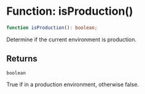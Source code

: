 # Function: isProduction()

```ts
function isProduction(): boolean;
```

Determine if the current environment is production.

## Returns

`boolean`

True if in a production environment, otherwise false.
